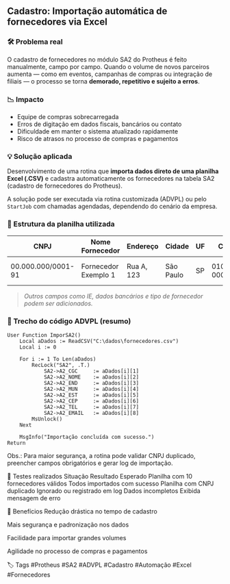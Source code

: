 ## Cadastro: Importação automática de fornecedores via Excel

### 🛠 Problema real
O cadastro de fornecedores no módulo SA2 do Protheus é feito manualmente, campo por campo. Quando o volume de novos parceiros aumenta — como em eventos, campanhas de compras ou integração de filiais — o processo se torna **demorado, repetitivo e sujeito a erros**.

### 📉 Impacto
- Equipe de compras sobrecarregada
- Erros de digitação em dados fiscais, bancários ou contato
- Dificuldade em manter o sistema atualizado rapidamente
- Risco de atrasos no processo de compras e pagamentos

### 💡 Solução aplicada
Desenvolvimento de uma rotina que **importa dados direto de uma planilha Excel (.CSV)** e cadastra automaticamente os fornecedores na tabela SA2 (cadastro de fornecedores do Protheus).

A solução pode ser executada via rotina customizada (ADVPL) ou pelo `StartJob` com chamadas agendadas, dependendo do cenário da empresa.

### 🧾 Estrutura da planilha utilizada
| CNPJ         | Nome Fornecedor      | Endereço        | Cidade     | UF | CEP      | Telefone     | E-mail               |
|--------------|----------------------|------------------|-------------|----|-----------|---------------|------------------------|
| 00.000.000/0001-91 | Fornecedor Exemplo 1 | Rua A, 123       | São Paulo | SP | 01000-000 | (11) 90000-0001 | exemplo@forn.com.br |

> *Outros campos como IE, dados bancários e tipo de fornecedor podem ser adicionados.*

### 🧾 Trecho do código ADVPL (resumo)
```advpl
User Function ImporSA2()
    Local aDados := ReadCSV("C:\dados\fornecedores.csv")
    Local i := 0

    For i := 1 To Len(aDados)
        RecLock("SA2", .T.)
            SA2->A2_CGC     := aDados[i][1]
            SA2->A2_NOME    := aDados[i][2]
            SA2->A2_END     := aDados[i][3]
            SA2->A2_MUN     := aDados[i][4]
            SA2->A2_EST     := aDados[i][5]
            SA2->A2_CEP     := aDados[i][6]
            SA2->A2_TEL     := aDados[i][7]
            SA2->A2_EMAIL   := aDados[i][8]
        MsUnlock()
    Next

    MsgInfo("Importação concluída com sucesso.")
Return
```

Obs.: Para maior segurança, a rotina pode validar CNPJ duplicado, preencher campos obrigatórios e gerar log de importação.

🧪 Testes realizados
Situação	Resultado Esperado
Planilha com 10 fornecedores válidos	Todos importados com sucesso
Planilha com CNPJ duplicado	Ignorado ou registrado em log
Dados incompletos	Exibida mensagem de erro

🎯 Benefícios
Redução drástica no tempo de cadastro

Mais segurança e padronização nos dados

Facilidade para importar grandes volumes

Agilidade no processo de compras e pagamentos

🏷️ Tags
#Protheus #SA2 #ADVPL #Cadastro #Automação #Excel #Fornecedores
